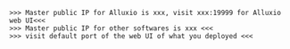     >>> Master public IP for Alluxio is xxx, visit xxx:19999 for Alluxio web UI<<<
    >>> Master public IP for other softwares is xxx <<<
    >>> visit default port of the web UI of what you deployed <<<

